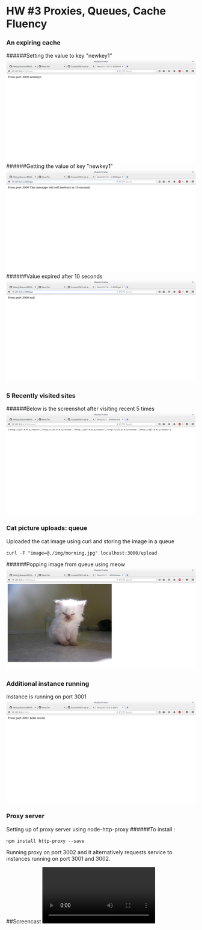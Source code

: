 # HW #3 Proxies, Queues, Cache Fluency

### An expiring cache

######Setting the value to key "newkey1"
![img1](/screenshots/img1.png)
######Getting the value of key "newkey1"
![img2](/screenshots/img2.png)
######Value expired after 10 seconds
![img3](/screenshots/img3.png)

### 5 Recently visited sites
######Below is the screenshot after visiting recent 5 times
![img4](/screenshots/img4.png)

### Cat picture uploads: queue
Uploaded the cat image using curl and storing the image in a queue
```
curl -F "image=@./img/morning.jpg" localhost:3000/upload
```

######Popping image from queue using meow
![img5](/screenshots/img5.png)

### Additional instance running
Instance is running on port 3001
![img6](/screenshots/img6.png)

### Proxy server
Setting up of proxy server using node-http-proxy
######To install : 
```
npm install http-proxy --save
```
Running proxy on port 3002 and it alternatively requests service to instances running on port 3001 and 3002.

##Screencast
![ScreenCast](https://github.com/rkvardhi/HW3_Proxies_Queues_Cache-Redis/blob/master/HW3_Screencast.mp4)
